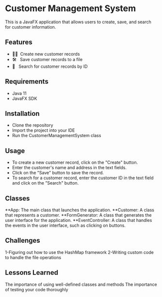 # Customer Management System
This is a JavaFX application that allows users to create, save, and search for customer information.

## Features
* 🙋‍♂️ &nbsp;Create new customer records
* 🛠 &nbsp; Save customer records to a file
* 📖 &nbsp; Search for customer records by ID

## Requirements
- Java 11
- JavaFX SDK

## Installation
- Clone the repository
- Import the project into your IDE
- Run the CustomerManagementSystem class

## Usage
- To create a new customer record, click on the "Create" button.
- Enter the customer's name and address in the text fields.
- Click on the "Save" button to save the record.
- To search for a customer record, enter the customer ID in the text field and click on the "Search" button.

## Classes
**App: The main class that launches the application.
**Customer: A class that represents a customer.
**FormGenerator: A class that generates the user interface for the application.
**EventController: A class that handles the events in the user interface, such as clicking on buttons.

## Challenges
1-Figuring out how to use the HashMap framework
2-Writing custom code to handle the file operations

## Lessons Learned
The importance of using well-defined classes and methods
The importance of testing your code thoroughly